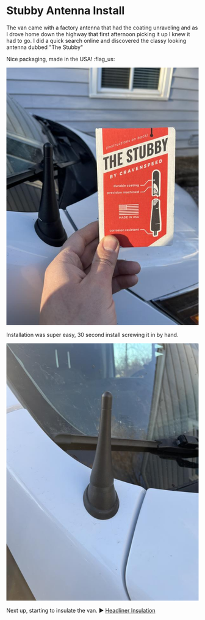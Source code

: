 # Stubby Antenna Install

The van came with a factory antenna that had the coating unraveling and as I drove home down the highway that first afternoon picking it up I knew it had to go. I did a quick search online and discovered the classy looking antenna dubbed "The Stubby"

Nice packaging, made in the USA! :flag_us:

![stubby antenna](assets/stubby-antenna-01.JPG)

Installation was super easy, 30 second install screwing it in by hand.

![stubby antenna](assets/stubby-antenna-02.JPG)

Next up, starting to insulate the van. :arrow_forward: [Headliner Insulation](headliner-insulation.md)